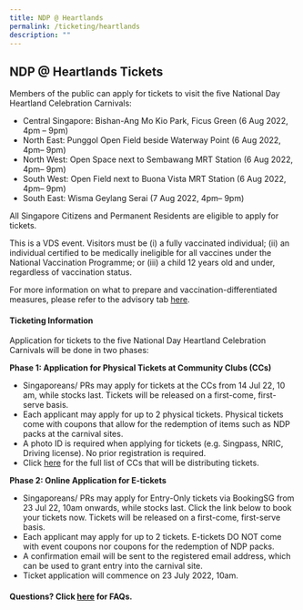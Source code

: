 ```yaml
---
title: NDP @ Heartlands
permalink: /ticketing/heartlands
description: ""
---
```

## NDP @ Heartlands Tickets
Members of the public can apply for tickets to visit the five National Day Heartland Celebration Carnivals: 
* Central Singapore: Bishan-Ang Mo Kio Park, Ficus Green (6 Aug 2022, 4pm – 9pm)
* North East: Punggol Open Field beside Waterway Point (6 Aug 2022, 4pm– 9pm)
* North West: Open Space next to Sembawang MRT Station (6 Aug 2022, 4pm– 9pm)
* South West: Open Field next to Buona Vista MRT Station (6 Aug 2022, 4pm– 9pm)
* South East: Wisma Geylang Serai (7 Aug 2022, 4pm– 9pm)

All Singapore Citizens and Permanent Residents are eligible to apply for tickets.

This is a VDS event. Visitors must be (i) a fully vaccinated individual; (ii) an individual certified to be medically ineligible for all vaccines under the National Vaccination Programme; or (iii) a child 12 years old and under, regardless of vaccination status.

For more information on what to prepare and vaccination-differentiated measures, please refer to the advisory tab <a href="https://www.ndp.gov.sg/ndp-at-heartlands/advisories" target="_blank">here</a>.

#### Ticketing Information 
Application for tickets to the five National Day Heartland Celebration Carnivals will be done in two phases:

**Phase 1: Application for Physical Tickets at Community Clubs (CCs)**
* Singaporeans/ PRs may apply for tickets at the CCs from 14 Jul 22, 10 am, while stocks last. Tickets will be released on a first-come, first-serve basis.
* Each applicant may apply for up to 2 physical tickets. Physical tickets come with  coupons that allow for the redemption of items such as NDP packs at the carnival sites.
* A photo ID is required when applying for tickets (e.g. Singpass, NRIC, Driving license). No prior registration is required. 
* Click <a href="/files/Ticket Collection CCs.pdf" target="_blank">here</a> for the full list of CCs that will be distributing tickets.

**Phase 2: Online Application for E-tickets**
* Singaporeans/ PRs may apply for Entry-Only tickets via BookingSG from 23 Jul 22, 10am onwards, while stocks last. Click the link below to book your tickets now. Tickets will be released on a first-come, first-serve basis.
* Each applicant may apply for up to 2 tickets. E-tickets DO NOT come with event coupons nor coupons for the redemption of NDP packs. 
* A confirmation email will be sent to the registered email address, which can be used to grant entry into the carnival site.
* Ticket application will commence on 23 July 2022, 10am.

#### Questions? Click [here](/faq/ndp-at-heartlands) for FAQs.